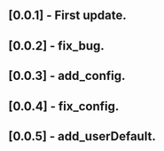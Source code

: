 ## [0.0.1] - First update.
## [0.0.2] - fix_bug.
## [0.0.3] - add_config.
## [0.0.4] - fix_config.
## [0.0.5] - add_userDefault.
